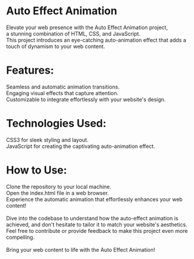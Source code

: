 <h1>Auto Effect Animation</h1>

Elevate your web presence with the Auto Effect Animation project,<br> a stunning combination of HTML, CSS, and JavaScript. <br>This project introduces an eye-catching auto-animation effect that adds a touch of dynamism to your web content.

<h1>Features:</h1>
Seamless and automatic animation transitions.<br>
Engaging visual effects that capture attention.<br>
Customizable to integrate effortlessly with your website's design.<br>
<h1>Technologies Used:</h1
HTML5 for solid structure.<br>
CSS3 for sleek styling and layout.<br>
JavaScript for creating the captivating auto-animation effect.<br>

<h1>How to Use:</h1>
Clone the repository to your local machine.<br>
Open the index.html file in a web browser.<br>
Experience the automatic animation that effortlessly enhances your web content!<br> <br>
Dive into the codebase to understand how the auto-effect animation is achieved, and don't hesitate to tailor it to match your website's aesthetics.<br> Feel free to contribute or provide feedback to make this project even more compelling.
<br> <br>
Bring your web content to life with the Auto Effect Animation!

